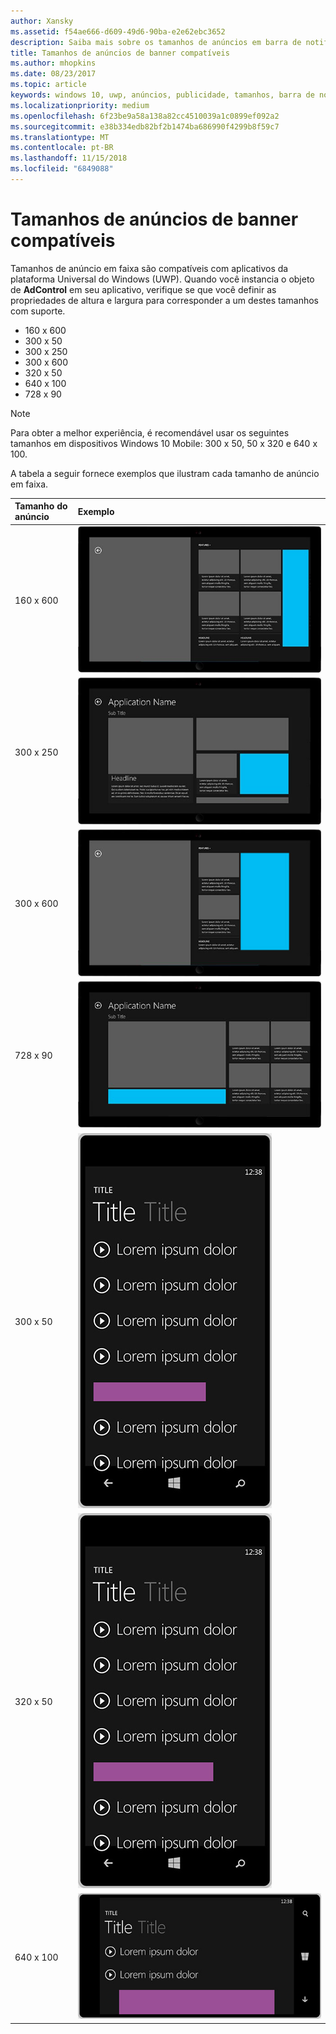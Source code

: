 ```yaml
---
author: Xansky
ms.assetid: f54ae666-d609-49d6-90ba-e2e62ebc3652
description: Saiba mais sobre os tamanhos de anúncios em barra de notificação com suporte.
title: Tamanhos de anúncios de banner compatíveis
ms.author: mhopkins
ms.date: 08/23/2017
ms.topic: article
keywords: windows 10, uwp, anúncios, publicidade, tamanhos, barra de notificação
ms.localizationpriority: medium
ms.openlocfilehash: 6f23be9a58a138a82cc4510039a1c0899ef092a2
ms.sourcegitcommit: e38b334edb82bf2b1474ba686990f4299b8f59c7
ms.translationtype: MT
ms.contentlocale: pt-BR
ms.lasthandoff: 11/15/2018
ms.locfileid: "6849088"
---
```

# <a name="supported-banner-ad-sizes"></a>Tamanhos de anúncios de banner compatíveis

Tamanhos de anúncio em faixa são compatíveis com aplicativos da plataforma Universal do Windows (UWP). Quando você instancia o objeto de **AdControl** em seu aplicativo, verifique se que você definir as propriedades de altura e largura para corresponder a um destes tamanhos com suporte.

* 160 x 600
* 300 x 50
* 300 x 250
* 300 x 600
* 320 x 50
* 640 x 100
* 728 x 90

> [!NOTE]
> Para obter a melhor experiência, é recomendável usar os seguintes tamanhos em dispositivos Windows 10 Mobile: 300 x 50, 50 x 320 e 640 x 100.

A tabela a seguir fornece exemplos que ilustram cada tamanho de anúncio em faixa.

<table>
<colgroup>
<col width="20%" />
<col width="80%" />
</colgroup>
<thead>
<tr class="header">
<th align="left">Tamanho do anúncio</th>
<th align="left">Exemplo</th>
</tr>
</thead>
<tbody>
<tr class="even">
<td align="left"><p>160 x 600</p></td>
<td align="left"><img src="images/13-ab104187-3ba9-4c13-a510-6fa4c9bd8330.jpg" alt="AdSizesWindows160x600" /></td>
</tr>
<tr class="even">
<td align="left"><p>300 x 250</p></td>
<td align="left"><img src="images/13-dff5785a-5355-47db-bb46-e2f41564b87c.jpg" alt="AdSizesWindows300x250" /></td>
</tr>
<tr class="odd">
<td align="left"><p>300 x 600</p></td>
<td align="left"><img src="images/13-826a12c0-f3ee-4ea4-a9f9-aa5ed0e87490.jpg" alt="AdSizesWindows300x600" /></td>
</tr>
<tr class="odd">
<td align="left"><p>728 x 90</p></td>
<td align="left"><img src="images/13-3071078f-228b-4336-97d3-5b783b163f9a.jpg" alt="AdSizesWindows728x90" /></td>
</tr>
<tr class="odd">
<td align="left"><p>300 x 50</p></td>
<td align="left"><img src="images/13-ce34c5cf-3e7d-4dd4-a094-4fad5e95d5cf.jpg" alt="AdSizesPhone300x50" /></td>
</tr>
<tr class="even">
<td align="left"><p>320 x 50</p></td>
<td align="left"><img src="images/13-f6f413da-ddde-4424-9364-41d8ba536d21.jpg" alt="AdSizesPhone320x50" /></td>
</tr>
<tr class="even">
<td align="left"><p>640 x 100</p></td>
<td align="left"><img src="images/13-2bf69508-7c98-422d-9837-ed8bdca33c5a.jpg" alt="AdSizesPhone640x100" /></td>
</tr>
</tbody>
</table>

 

 

 
